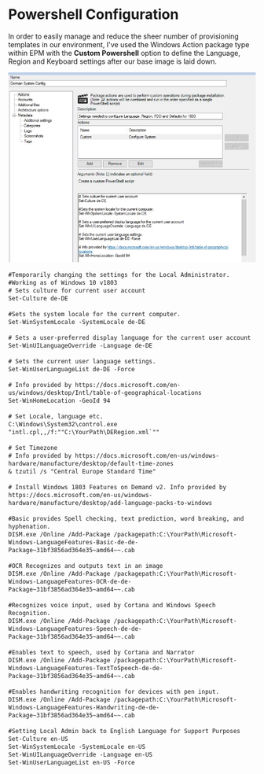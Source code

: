 # Powershell Configuration

In order to easily manage and reduce the sheer number of provisioning templates in our environment, I've used the Windows Action package type within EPM with the **Custom Powershell** option to define the Language, Region and Keyboard settings after our base image is laid down. 

![Ivanti Windows Action with the Custom Powershell below](../../../.gitbook/assets/epm-action.jpg)

```text
#Temporarily changing the settings for the Local Administrator.
#Working as of Windows 10 v1803
# Sets culture for current user account
Set-Culture de-DE

#Sets the system locale for the current computer.
Set-WinSystemLocale -SystemLocale de-DE

# Sets a user-preferred display language for the current user account
Set-WinUILanguageOverride -Language de-DE

# Sets the current user language settings.
Set-WinUserLanguageList de-DE -Force

# Info provided by https://docs.microsoft.com/en-us/windows/desktop/Intl/table-of-geographical-locations
Set-WinHomeLocation -GeoId 94

# Set Locale, language etc. 
C:\Windows\System32\control.exe "intl.cpl,,/f:""C:\YourPath\DERegion.xml`""

# Set Timezone
# Info provided by https://docs.microsoft.com/en-us/windows-hardware/manufacture/desktop/default-time-zones
& tzutil /s "Central Europe Standard Time"

# Install Windows 1803 Features on Demand v2. Info provided by https://docs.microsoft.com/en-us/windows-hardware/manufacture/desktop/add-language-packs-to-windows 

#Basic provides Spell checking, text prediction, word breaking, and hyphenation.
DISM.exe /Online /Add-Package /packagepath:C:\YourPath\Microsoft-Windows-LanguageFeatures-Basic-de-de-Package~31bf3856ad364e35~amd64~~.cab

#OCR Recognizes and outputs text in an image
DISM.exe /Online /Add-Package /packagepath:C:\YourPath\Microsoft-Windows-LanguageFeatures-OCR-de-de-Package~31bf3856ad364e35~amd64~~.cab

#Recognizes voice input, used by Cortana and Windows Speech Recognition.
DISM.exe /Online /Add-Package /packagepath:C:\YourPath\Microsoft-Windows-LanguageFeatures-Speech-de-de-Package~31bf3856ad364e35~amd64~~.cab

#Enables text to speech, used by Cortana and Narrator
DISM.exe /Online /Add-Package /packagepath:C:\YourPath\Microsoft-Windows-LanguageFeatures-TextToSpeech-de-de-Package~31bf3856ad364e35~amd64~~.cab

#Enables handwriting recognition for devices with pen input.
DISM.exe /Online /Add-Package /packagepath:C:\YourPath\Microsoft-Windows-LanguageFeatures-Handwriting-de-de-Package~31bf3856ad364e35~amd64~~.cab

#Setting Local Admin back to English Language for Support Purposes
Set-Culture en-US
Set-WinSystemLocale -SystemLocale en-US
Set-WinUILanguageOverride -Language en-US
Set-WinUserLanguageList en-US -Force
```

